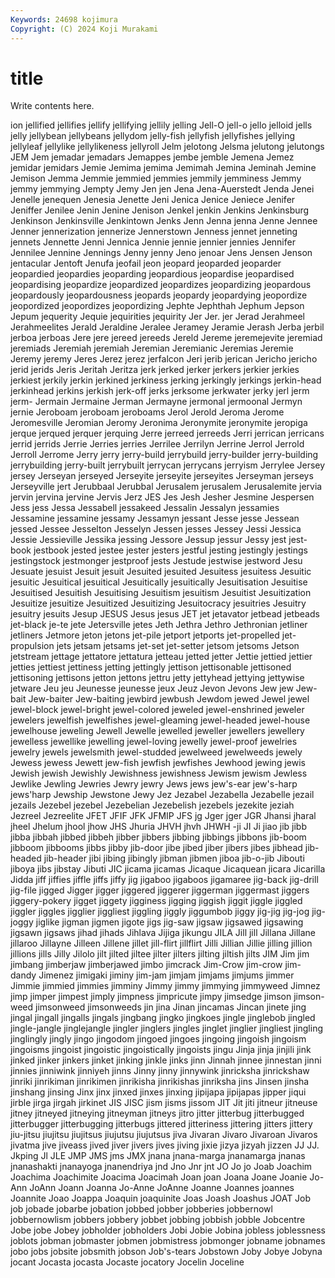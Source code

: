 ```yaml
---
Keywords: 24698 kojimura
Copyright: (C) 2024 Koji Murakami
---
```


# title

Write contents here.



ion jellified jellifies jellify jellifying jellily jelling
Jell-O jell-o jello jelloid jells jelly jellybean jellybeans jellydom jelly-fish
jellyfish jellyfishes jellying jellyleaf jellylike jellylikeness jellyroll Jelm jelotong Jelsma
jelutong jelutongs JEM Jem jemadar jemadars Jemappes jembe jemble Jemena
Jemez jemidar jemidars Jemie Jemima jemima Jemimah Jemina Jeminah Jemine
Jemison Jemma Jemmie jemmied jemmies jemmily jemminess Jemmy jemmy jemmying
Jempty Jemy Jen jen Jena Jena-Auerstedt Jenda Jenei Jenelle jenequen
Jenesia Jenette Jeni Jenica Jenice Jeniece Jenifer Jeniffer Jenilee Jenin
Jenine Jenison Jenkel jenkin Jenkins Jenkinsburg Jenkinson Jenkinsville Jenkintown Jenks
Jenn Jenna jenna Jenne Jennee Jenner jennerization jennerize Jennerstown Jenness
jennet jenneting jennets Jennette Jenni Jennica Jennie jennie jennier jennies
Jennifer Jennilee Jennine Jennings Jenny jenny Jeno jenoar Jens Jensen
Jenson jentacular Jentoft Jenufa jeofail jeon jeopard jeoparded jeoparder jeopardied
jeopardies jeoparding jeopardious jeopardise jeopardised jeopardising jeopardize jeopardized jeopardizes jeopardizing
jeopardous jeopardously jeopardousness jeopards jeopardy jeopardying jeopordize jeopordized jeopordizes jeopordizing
Jephte Jephthah Jephum Jepson Jepum jequerity Jequie jequirities jequirity Jer
Jer. jer Jerad Jerahmeel Jerahmeelites Jerald Jeraldine Jeralee Jeramey Jeramie
Jerash Jerba jerbil jerboa jerboas Jere jere jereed jereeds Jereld
Jereme jeremejevite jeremiad jeremiads Jeremiah jeremiah Jeremian Jeremianic Jeremias Jeremie
Jeremy jeremy Jeres Jerez jerez jerfalcon Jeri jerib jerican Jericho
jericho jerid jerids Jeris Jeritah Jeritza jerk jerked jerker jerkers
jerkier jerkies jerkiest jerkily jerkin jerkined jerkiness jerking jerkingly jerkings
jerkin-head jerkinhead jerkins jerkish jerk-off jerks jerksome jerkwater jerky jerl
jerm jerm- Jermain Jermaine Jerman Jermayne jermonal jermoonal Jermyn jernie
Jeroboam jeroboam jeroboams Jerol Jerold Jeroma Jerome Jeromesville Jeromian Jeromy
Jeronima Jeronymite jeronymite jeropiga jerque jerqued jerquer jerquing Jerre jerreed
jerreeds Jerri jerrican jerricans jerrid jerrids Jerrie Jerries jerries Jerrilee
Jerrilyn Jerrine Jerrol Jerrold Jerroll Jerrome Jerry jerry jerry-build jerrybuild
jerry-builder jerry-building jerrybuilding jerry-built jerrybuilt jerrycan jerrycans jerryism Jerrylee Jersey
jersey Jerseyan jerseyed Jerseyite jerseyite jerseyites Jerseyman jerseys Jerseyville jert
Jerubbaal Jerubbal Jerusalem jerusalem Jerusalemite jervia jervin jervina jervine Jervis
Jerz JES Jes Jesh Jesher Jesmine Jespersen Jess jess Jessa
Jessabell jessakeed Jessalin Jessalyn jessamies Jessamine jessamine jessamy Jessamyn jessant
Jesse jesse Jessean jessed Jessee Jesselton Jesselyn Jessen jesses Jessey
Jessi Jessica Jessie Jessieville Jessika jessing Jessore Jessup jessur Jessy
jest jest-book jestbook jested jestee jester jesters jestful jesting jestingly
jestings jestingstock jestmonger jestproof jests Jestude jestwise jestword Jesu Jesuate
jesuist Jesuit jesuit Jesuited jesuited Jesuitess jesuitess Jesuitic jesuitic Jesuitical
jesuitical Jesuitically jesuitically Jesuitisation Jesuitise Jesuitised Jesuitish Jesuitising Jesuitism jesuitism
Jesuitist Jesuitization Jesuitize jesuitize Jesuitized Jesuitizing Jesuitocracy jesuitries Jesuitry jesuitry
jesuits Jesup JESUS Jesus jesus JET jet jetavator jetbead jetbeads
jet-black je-te jete Jetersville jetes Jeth Jethra Jethro Jethronian jetliner
jetliners Jetmore jeton jetons jet-pile jetport jetports jet-propelled jet-propulsion jets
jetsam jetsams jet-set jet-setter jetsom jetsoms Jetson jetstream jettage jettatore
jettatura jetteau jetted jetter Jettie jettied jettier jetties jettiest jettiness
jetting jettingly jettison jettisonable jettisoned jettisoning jettisons jetton jettons jettru
jetty jettyhead jettying jettywise jetware Jeu jeu Jeunesse jeunesse jeux
Jeuz Jevon Jevons Jew jew Jew-bait Jew-baiter Jew-baiting jewbird jewbush
Jewdom jewed Jewel jewel jewel-block jewel-bright jewel-colored jeweled jewel-enshrined jeweler
jewelers jewelfish jewelfishes jewel-gleaming jewel-headed jewel-house jewelhouse jeweling Jewell Jewelle
jewelled jeweller jewellers jewellery jewelless jewellike jewelling jewel-loving jewelly jewel-proof
jewelries jewelry jewels jewelsmith jewel-studded jewelweed jewelweeds jewely Jewess jewess
Jewett jew-fish jewfish jewfishes Jewhood jewing jewis Jewish jewish Jewishly
Jewishness jewishness Jewism jewism Jewless Jewlike Jewling Jewries Jewry jewry
Jews jews jew's-ear jew's-harp jews'harp Jewship Jewstone Jewy Jez Jezabel
Jezabella Jezabelle jezail jezails Jezebel jezebel Jezebelian Jezebelish jezebels jezekite
jeziah Jezreel Jezreelite JFET JFIF JFK JFMIP JFS jg Jger
jger JGR Jhansi jharal jheel Jhelum jhool jhow JHS Jhuria
JHVH jhvh JHWH -ji JI Ji jiao jib jibb jibba
jibbah jibbed jibbeh jibber jibbers jibbing jibbings jibbons jib-boom jibboom
jibbooms jibbs jibby jib-door jibe jibed jiber jibers jibes jibhead
jib-headed jib-header jibi jibing jibingly jibman jibmen jiboa jib-o-jib Jibouti
jiboya jibs jibstay Jibuti JIC jicama jicamas Jicaque Jicaquean jicara
Jicarilla Jidda jiff jiffies jiffle jiffs jiffy jig jigaboo jigaboos
jigamaree jig-back jig-drill jig-file jigged Jigger jigger jiggered jiggerer jiggerman
jiggermast jiggers jiggery-pokery jigget jiggety jigginess jigging jiggish jiggit jiggle
jiggled jiggler jiggles jigglier jiggliest jiggling jiggly jiggumbob jiggy jig-jig
jig-jog jig-joggy jiglike jigman jigmen jigote jigs jig-saw jigsaw jigsawed
jigsawing jigsawn jigsaws jihad jihads Jihlava Jijiga jikungu JILA Jill
jill Jillana Jillane jillaroo Jillayne Jilleen Jillene jillet jill-flirt jillflirt
Jilli Jillian Jillie jilling jillion jillions jills Jilly Jilolo jilt
jilted jiltee jilter jilters jilting jiltish jilts JIM Jim jim
jimbang jimberjaw jimberjawed jimbo jimcrack Jim-Crow jim-crow jim-dandy Jimenez jimigaki
jiminy jim-jam jimjam jimjams jimjums jimmer Jimmie jimmied jimmies jimminy
Jimmy jimmy jimmying jimmyweed Jimnez jimp jimper jimpest jimply jimpness
jimpricute jimpy jimsedge jimson jimson-weed jimsonweed jimsonweeds jin jina Jinan
jincamas Jincan jinete jing jingal jingall jingalls jingals jingbang jingko
jingkoes jingle jinglebob jingled jingle-jangle jinglejangle jingler jinglers jingles jinglet
jinglier jingliest jingling jinglingly jingly jingo jingodom jingoed jingoes jingoing
jingoish jingoism jingoisms jingoist jingoistic jingoistically jingoists jingu Jinja jinja
jinjili jink jinked jinker jinkers jinket jinking jinkle jinks jinn
Jinnah jinnee jinnestan jinni jinnies jinniwink jinniyeh jinns Jinny jinny
jinnywink jinricksha jinrickshaw jinriki jinrikiman jinrikimen jinrikisha jinrikishas jinriksha jins
Jinsen jinsha jinshang jinsing Jinx jinx jinxed jinxes jinxing jipijapa
jipijapas jipper jiqui jirble jirga jirgah jirkinet JIS JISC jism
jisms jissom JIT Jit jiti jitneur jitneuse jitney jitneyed jitneying
jitneyman jitneys jitro jitter jitterbug jitterbugged jitterbugger jitterbugging jitterbugs jittered
jitteriness jittering jitters jittery jiu-jitsu jiujitsu jiujitsus jiujutsu jiujutsus jiva
Jivaran Jivaro Jivaroan Jivaros jivatma jive jiveass jived jiver jivers
jives jiving jixie jizya jizyah jizzen JJ JJ. Jkping Jl
JLE JMP JMS jms JMX jnana jnana-marga jnanamarga jnanas jnanashakti
jnanayoga jnanendriya jnd Jno Jnr jnt JO Jo jo Joab
Joachim Joachima Joachimite Joacima Joacimah Joan joan Joana Joane Joanie
Jo-Ann JoAnn Joann Joanna Jo-Anne JoAnne Joanne Joannes joannes Joannite
Joao Joappa Joaquin joaquinite Joas Joash Joashus JOAT Job job
jobade jobarbe jobation jobbed jobber jobberies jobbernowl jobbernowlism jobbers jobbery
jobbet jobbing jobbish jobble Jobcentre Jobe jobe Jobey jobholder jobholders
Jobi Jobie Jobina jobless joblessness joblots jobman jobmaster jobmen jobmistress
jobmonger jobname jobnames jobo jobs jobsite jobsmith jobson Job's-tears Jobstown
Joby Jobye Jobyna jocant Jocasta jocasta Jocaste jocatory Jocelin Joceline
